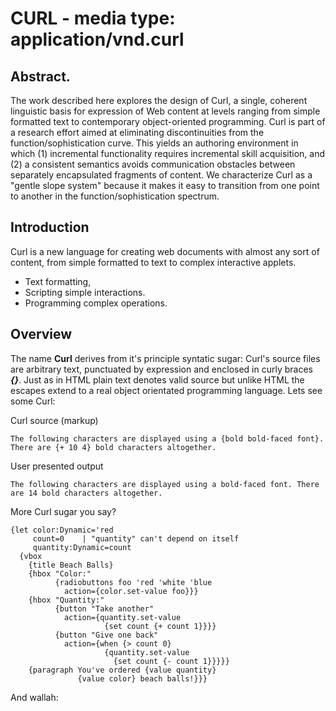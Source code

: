 # CURL - media type: application/vnd.curl


## Abstract.
The work described here explores the design of Curl, a single, coherent linguistic basis for expression of Web content at levels ranging from simple formatted text to contemporary object-oriented programming. Curl is part of a research effort aimed at eliminating discontinuities from the function/sophistication curve. This yields an authoring environment in which (1) incremental functionality requires incremental skill acquisition, and (2) a consistent semantics avoids communication obstacles between separately encapsulated fragments of content. We characterize Curl as a "gentle slope system" because it makes it easy to transition from one point to another in the function/sophistication spectrum.


## Introduction

Curl is a new language for creating web documents with almost any sort of content, from simple formatted to text to complex interactive applets.

 * Text formatting,
 * Scripting simple interactions.
 * Programming complex operations.

## Overview

The name **Curl** derives from it's principle syntatic sugar: Curl's source files are arbitrary text, punctuated by expression and enclosed in curly braces ***{}***. Just as in HTML plain text denotes valid source but unlike HTML the escapes extend to a real object orientated programming language. Lets see some Curl:

Curl source (markup)

```curl
The following characters are displayed using a {bold bold-faced font}. There are {+ 10 4} bold characters altogether.
```

User presented output

```
The following characters are displayed using a bold-faced font. There are 14 bold characters altogether.
```

More Curl sugar you say?

```curl
{let color:Dynamic='red
     count=0    | "quantity" can't depend on itself
     quantity:Dynamic=count
  {vbox
    {title Beach Balls}
    {hbox "Color:"
          {radiobuttons foo 'red 'white 'blue
            action={color.set-value foo}}}
    {hbox "Quantity:"
          {button "Take another"
            action={quantity.set-value
                     {set count {+ count 1}}}}
          {button "Give one back"
            action={when {> count 0}
                     {quantity.set-value
                       {set count {- count 1}}}}}
    {paragraph You've ordered {value quantity}
               {value color} beach balls!}}}
```

And wallah:


